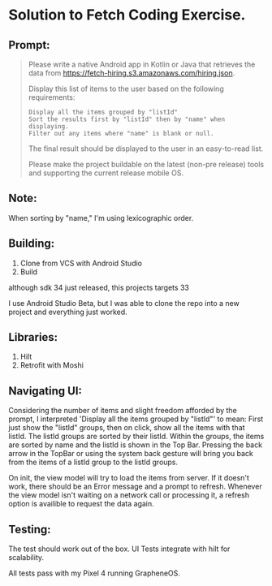 # Solution to Fetch Coding Exercise.

## Prompt:

> Please write a native Android app in Kotlin or Java that retrieves the data from https://fetch-hiring.s3.amazonaws.com/hiring.json.
> 
> Display this list of items to the user based on the following requirements:
> 
>     Display all the items grouped by "listId"
>     Sort the results first by "listId" then by "name" when displaying.
>     Filter out any items where "name" is blank or null.
> 
> The final result should be displayed to the user in an easy-to-read list.
> 
> Please make the project buildable on the latest (non-pre release) tools and supporting the current release mobile OS.

## Note:

When sorting by "name," I'm using lexicographic order.

## Building:

1. Clone from VCS with Android Studio
2. Build

although sdk 34 just released, this projects targets 33

I use Android Studio Beta, but I was able to clone the repo into a new project and everything just worked.

## Libraries:

1. Hilt
2. Retrofit with Moshi

## Navigating UI:

Considering the number of items and slight freedom afforded by the prompt, I interpreted 'Display all the items grouped by "listId"' to mean: First just show the "listId" groups, then on click, show all the items with that listId. The listId groups are sorted by their listId. Within the groups, the items are sorted by name and the listId is shown in the Top Bar. Pressing the back arrow in the TopBar or using the system back gesture will bring you back from the items of a listId group to the listId groups.

On init, the view model will try to load the items from server. If it doesn't work, there should be an Error message and a prompt to refresh. Whenever the view model isn't waiting on a network call or processing it, a refresh option is availible to request the data again.

## Testing:

The test should work out of the box. UI Tests integrate with hilt for scalability.

All tests pass with my Pixel 4 running GrapheneOS.

